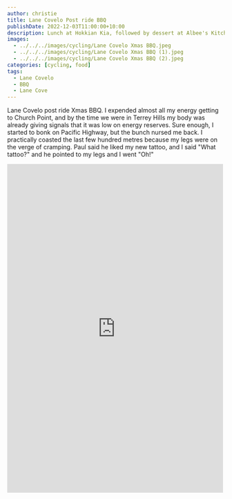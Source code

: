 ```yaml
---
author: christie
title: Lane Covelo Post ride BBQ
publishDate: 2022-12-03T11:00:00+10:00
description: Lunch at Hokkian Kia, followed by dessert at Albee's Kitchen
images:
  - ../../../images/cycling/Lane Covelo Xmas BBQ.jpeg
  - ../../../images/cycling/Lane Covelo Xmas BBQ (1).jpeg
  - ../../../images/cycling/Lane Covelo Xmas BBQ (2).jpeg
categories: [cycling, food]
tags:
  - Lane Covelo
  - BBQ
  - Lane Cove
---
```


Lane Covelo post ride Xmas BBQ. I expended almost all my energy getting to Church Point, and by the time we were in Terrey Hills my body was already giving signals that it was low on energy reserves. Sure enough, I started to bonk on Pacific Highway, but the bunch nursed me back. I practically coasted the last few hundred metres because my legs were on the verge of cramping. Paul said he liked my new tattoo, and I said "What tattoo?" and he pointed to my legs and I went "Oh!"

<iframe src="https://www.facebook.com/plugins/post.php?href=https%3A%2F%2Fwww.facebook.com%2Fchris1.tham%2Fposts%2Fpfbid0t5YTTj4x3zjvvieEwpf1QBrkKsPjZEJDi269MNBbSVqkh4HRV73gGENfMLmtKhH3l&show_text=true&width=500" width="500" height="761" style="border:none;overflow:hidden" scrolling="no" frameborder="0" allowfullscreen="true" allow="autoplay; clipboard-write; encrypted-media; picture-in-picture; web-share"></iframe>
